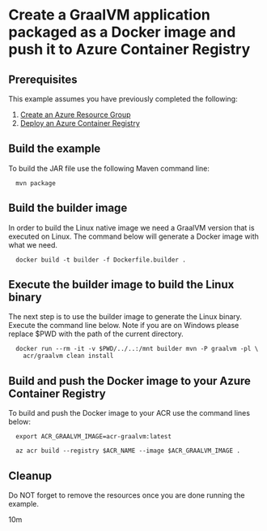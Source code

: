 
# Create a GraalVM application packaged as a Docker image and push it to Azure Container Registry

## Prerequisites

This example assumes you have previously completed the following:

1. [Create an Azure Resource Group](../../group/create/)
1. [Deploy an Azure Container Registry](../create/)

## Build the example

To build the JAR file use the following Maven command line:

```shell
  mvn package
```

## Build the builder image

In order to build the Linux native image we need a GraalVM version that is 
executed on Linux. The command below will generate a Docker image with what we
need.

```shell
  docker build -t builder -f Dockerfile.builder .
```

## Execute the builder image to build the Linux binary

The next step is to use the builder image to generate the Linux binary. Execute
the command line below. Note if you are on Windows please replace $PWD with the
path of the current directory.

```shell
  docker run --rm -it -v $PWD/../..:/mnt builder mvn -P graalvm -pl \
    acr/graalvm clean install  
```

## Build and push the Docker image to your Azure Container Registry

To build and push the Docker image to your ACR use the command lines below:

```shell
  export ACR_GRAALVM_IMAGE=acr-graalvm:latest

  az acr build --registry $ACR_NAME --image $ACR_GRAALVM_IMAGE .
```

## Cleanup

Do NOT forget to remove the resources once you are done running the example.

10m

